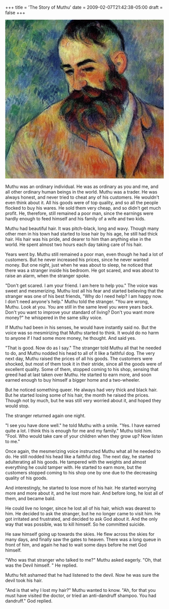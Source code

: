 +++
title = 'The Story of Muthu'
date = 2009-02-07T21:42:38-05:00
draft = false
+++

![man](../../static/images/story-of-muthu.jpg)

Muthu was an ordinary individual. He was as ordinary as you and me, and all other ordinary human beings in the world. Muthu was a trader. He was always honest, and never tried to cheat any of his customers. He wouldn't even think about it. All his goods were of top quality, and so all the people flocked to buy his wares. He sold them very cheap, and so didn't get much profit. He, therefore, still remained a poor man, since the earnings were hardly enough to feed himself and his family of a wife and two kids.

Muthu had beautiful hair. It was pitch-black, long and wavy. Though many other men in his town had started to lose hair by his age, he still had thick hair. His hair was his pride, and dearer to him than anything else in the world. He spent almost two hours each day taking care of his hair.

Years went by. Muthu still remained a poor man, even though he had a lot of customers. But he never increased his prices, since he never wanted money. But one night, just when he was about to sleep, he noticed that there was a stranger inside his bedroom. He got scared, and was about to raise an alarm, when the stranger spoke.

"Don't get scared. I am your friend. I am here to help you." The voice was sweet and mesmerizing. Muthu lost all his fear and started believing that the stranger was one of his best friends,
"Why do I need help? I am happy now. I don't need anyone's help." Muthu told the stranger.
"You are wrong, Muthu. Look at you. You are still in the same level you were years back. Don't you want to improve your standard of living? Don't you want more money?" he whispered in the same silky voice.

If Muthu had been in his senses, he would have instantly said no. But the voice was so mesmirizing that Muthu started to think. It would do no harm to anyone if I had some more money, he thought. And said yes.

"That is good. Now do as I say." The stranger told Muthu all that he needed to do, and Muthu nodded his head to all of it like a faithful dog. The very next day, Muthu raised the prices of all his goods. The customers were shocked, but most of them took it in their stride, since all the goods were of excellent quality. Some of them, stopped coming to his shop, sensing that greed had at last taken over Muthu. He started to earn more, and soon earned enough to buy himself a bigger home and a two-wheeler.

But he noticed something queer. He always had very thick and black hair. But he started losing some of his hair, the month he raised the prices. Though not by much, but he was still very worried about it, and hoped they would stop.

The stranger returned again one night.

"I see you have done well." he told Muthu with a smile.
"Yes. I have earned quite a lot. I think this is enough for me and my family." Muthu told him.
"Fool. Who would take care of your children when they grow up? Now listen to me."

Once again, the mesmerizing voice instructed Muthu what all he needed to do. He still nodded his head like a faithful dog. The next day, he started adulterating all his goods. He tampered with the weights and almost everything he could tamper with. He started to earn more, but the customers stopped coming to his shop one by one due to the decreasing quality of his goods.

And interestingly, he started to lose more of his hair. He started worrying more and more about it, and he lost more hair. And before long, he lost all of them, and became bald.

He could live no longer, since he lost all of his hair, which was dearest to him. He decided to ask the stranger, but he no longer came to visit him. He got irritated and frustrated, and decided to ask God about it. And the only way that was possible, was to kill himself. So he committed suicide.

He saw himself going up towards the skies. He flew across the skies for many days, and finally saw the gates to heaven. There was a long queue in front of him, and again he had to wait some days before he met God himself.

"Who was that stranger who talked to me?" Muthu asked eagerly.
"Oh, that was the Devil himself. " He replied.

Muthu felt ashamed that he had listened to the devil. Now he was sure the devil took his hair.

"And is that why I lost my hair?" Muthu wanted to know.
"Ah, for that you must have visited the doctor, or tried an anti-dandruff shampoo. You had dandruff." God replied.
